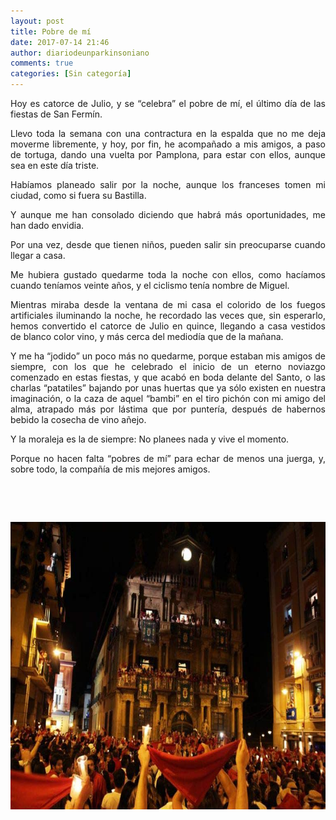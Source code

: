 ```yaml
---
layout: post
title: Pobre de mí
date: 2017-07-14 21:46
author: diariodeunparkinsoniano
comments: true
categories: [Sin categoría]
---
```

<p style="text-align:justify;">Hoy es catorce de Julio, y se “celebra” el pobre de mí, el último día de las fiestas de San Fermín.</p>
<p style="text-align:justify;">Llevo toda la semana con una contractura en la espalda que no me deja moverme libremente, y hoy, por fin, he acompañado a mis amigos, a paso de tortuga, dando una vuelta por Pamplona, para estar con ellos, aunque sea en este día triste.</p>
<p style="text-align:justify;">Habíamos planeado salir por la noche, aunque los franceses tomen mi ciudad, como si fuera su Bastilla.</p>
<p style="text-align:justify;">Y aunque me han consolado diciendo que habrá más oportunidades, me han dado envidia.</p>
<p style="text-align:justify;">Por una vez, desde que tienen niños, pueden salir sin preocuparse cuando llegar a casa.</p>
<p style="text-align:justify;">Me hubiera gustado quedarme toda la noche con ellos, como hacíamos cuando teníamos veinte años, y el ciclismo tenía nombre de Miguel.</p>
<p style="text-align:justify;">Mientras miraba desde la ventana de mi casa el colorido de los fuegos artificiales iluminando la noche, he recordado las veces que, sin esperarlo, hemos convertido el catorce de Julio en quince, llegando a casa vestidos de blanco color vino, y más cerca del mediodía que de la mañana.</p>
<p style="text-align:justify;">Y me ha “jodido” un poco más no quedarme, porque estaban mis amigos de siempre, con los que he celebrado el inicio de un eterno noviazgo comenzado en estas fiestas, y que acabó en boda delante del Santo, o las charlas “patatiles” bajando por unas huertas que ya sólo existen en nuestra imaginación, o la caza de aquel “bambi” en el tiro pichón con mi amigo del alma, atrapado más por lástima que por puntería, después de habernos bebido la cosecha de vino añejo.</p>
<p style="text-align:justify;">Y la moraleja es la de siempre: No planees nada y vive el momento.</p>
<p style="text-align:justify;">Porque no hacen falta “pobres de mí” para echar de menos una juerga, y, sobre todo, la compañía de mis mejores amigos.</p>
&nbsp;

&nbsp;

<img class="img-fluid"  clasXs="alignnone size-full wp-image-272" src="/assets/images/2017/07/pobre-de-mi-768x460.jpg" alt="pobre-de-mi-768x460" width="768" height="460" />
